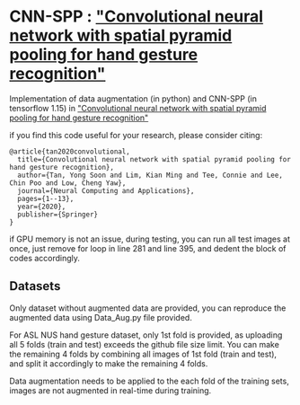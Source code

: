 # CNN-SPP : ["Convolutional neural network with spatial pyramid pooling for hand gesture recognition"](https://link.springer.com/article/10.1007/s00521-020-05337-0)
Implementation of data augmentation (in python) and CNN-SPP (in tensorflow 1.15) in ["Convolutional neural network with spatial pyramid pooling for hand gesture recognition"](https://link.springer.com/article/10.1007/s00521-020-05337-0)

if you find this code useful for your research, please consider citing:

    @article{tan2020convolutional,
      title={Convolutional neural network with spatial pyramid pooling for hand gesture recognition},
      author={Tan, Yong Soon and Lim, Kian Ming and Tee, Connie and Lee, Chin Poo and Low, Cheng Yaw},
      journal={Neural Computing and Applications},
      pages={1--13},
      year={2020},
      publisher={Springer}
    }
    
 if GPU memory is not an issue, during testing, you can run all test images at once, just remove for loop in line 281 and line 395, and dedent the block of codes accordingly. 
 
 ## Datasets
 Only dataset without augmented data are provided, you can reproduce the augmented data using Data_Aug.py file provided.
 
 For ASL NUS hand gesture dataset, only 1st fold is provided, as uploading all 5 folds (train and test) exceeds the github file size limit. You can make the remaining 4 folds by combining all images of 1st fold (train and test), and split it accordingly to make the remaining 4 folds.
 
 Data augmentation needs to be applied to the each fold of the training sets, images are not augmented in real-time during training.
